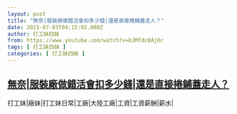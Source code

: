 ```yaml
---
layout: post
title: "無奈|服裝廠做錯活會扣多少錢|還是直接捲鋪蓋走人？"
date: 2021-07-03T04:15:02.000Z
author: 打工妹四妹
from: https://www.youtube.com/watch?v=bJMfdc0AjOc
tags: [ 打工妹四妹 ]
categories: [ 打工妹四妹 ]
---
```

<!--1625285702000-->
[無奈|服裝廠做錯活會扣多少錢|還是直接捲鋪蓋走人？](https://www.youtube.com/watch?v=bJMfdc0AjOc)
------

<div>
打工妹|廠妹|打工妹日常|工廠|大陸工廠|工資|工資薪酬|薪水|
</div>
